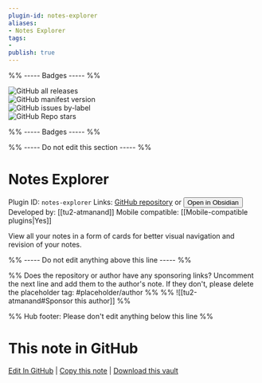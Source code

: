 ```yaml
---
plugin-id: notes-explorer
aliases:
- Notes Explorer
tags: 
- 
publish: true
---
```


%% ----- Badges ----- %%

![GitHub all releases](https://img.shields.io/github/downloads/tu2-atmanand/obsidian-notes-explorer/total?color=573E7A&logo=github&style=for-the-badge)   
![GitHub manifest version](https://img.shields.io/github/manifest-json/v/tu2-atmanand/obsidian-notes-explorer?color=573E7A&logo=github&style=for-the-badge)   
![GitHub issues by-label](https://img.shields.io/github/issues/tu2-atmanand/obsidian-notes-explorer/help%20wanted?color=573E7A&logo=github&style=for-the-badge)   
![GitHub Repo stars](https://img.shields.io/github/stars/tu2-atmanand/obsidian-notes-explorer?color=573E7A&logo=github&style=for-the-badge)

%% ----- Badges ----- %%

%% ----- Do not edit this section ----- %%

# Notes Explorer

Plugin ID: `notes-explorer`
Links: [GitHub repository](https://github.com/tu2-atmanand/obsidian-notes-explorer) or [<button id=HH>Open in Obsidian</button>](obsidian://show-plugin?id=notes-explorer)
Developed by: [[tu2-atmanand]]
Mobile compatible: [[Mobile-compatible plugins|Yes]]

View all your notes in a form of cards for better visual navigation and revision of your notes.

%% ----- Do not edit anything above this line ----- %% 

%% Does the repository or author have any sponsoring links? Uncomment the next line and add them to the author's note. If they don't, please delete the placeholder tag: #placeholder/author %%
%% ![[tu2-atmanand#Sponsor this author]] %%

%% Hub footer: Please don't edit anything below this line %%

# This note in GitHub

<span class="git-footer">[Edit In GitHub](https://github.dev/obsidian-community/obsidian-hub/blob/main/02%20-%20Community%20Expansions/02.05%20All%20Community%20Expansions/Plugins/notes-explorer.md "git-hub-edit-note") | [Copy this note](https://raw.githubusercontent.com/obsidian-community/obsidian-hub/main/02%20-%20Community%20Expansions/02.05%20All%20Community%20Expansions/Plugins/notes-explorer.md "git-hub-copy-note") | [Download this vault](https://github.com/obsidian-community/obsidian-hub/archive/refs/heads/main.zip "git-hub-download-vault") </span>
